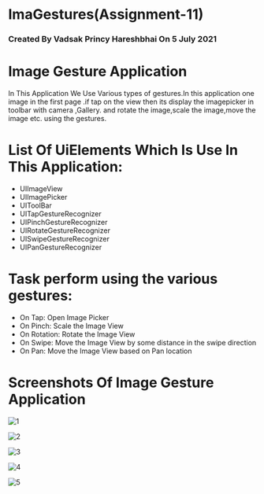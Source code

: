# ImaGestures(Assignment-11)
### Created By Vadsak Princy Hareshbhai  On 5 July 2021

# Image Gesture Application
In This Application We Use Various types of gestures.In this application one image in the first page .if tap on the view then its display the imagepicker in toolbar with camera ,Gallery. and rotate the image,scale the image,move the image etc. using the gestures.


# List Of UiElements Which Is Use In This Application:
* UIImageView 
* UIImagePicker
* UIToolBar
* UITapGestureRecognizer
* UIPinchGestureRecognizer
* UIRotateGestureRecognizer
* UISwipeGestureRecognizer
* UIPanGestureRecognizer


# Task perform using the various gestures:
* On Tap: Open Image Picker
* On Pinch: Scale the Image View
* On Rotation: Rotate the Image View
* On Swipe: Move the Image View by some distance in the swipe direction
* On Pan: Move the Image View based on Pan location


# Screenshots Of Image Gesture Application 

![1](https://user-images.githubusercontent.com/81640415/124471048-086dc800-ddba-11eb-9fe0-71a86aa3561b.png)


![2](https://user-images.githubusercontent.com/81640415/124471068-0e63a900-ddba-11eb-922a-89bbe9064e3e.png)


![3](https://user-images.githubusercontent.com/81640415/124471091-14f22080-ddba-11eb-9981-480d11f3c801.png)


![4](https://user-images.githubusercontent.com/81640415/124471108-1ae80180-ddba-11eb-9251-a3770846e33d.png)


![5](https://user-images.githubusercontent.com/81640415/124471137-20dde280-ddba-11eb-8329-4db3ea4ba2f7.png)

